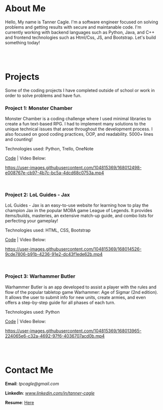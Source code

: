 # About Me

Hello, My name is Tanner Cagle. I'm a software engineer focused on solving problems and getting results with secure and maintanable code. I'm currently working with backend languages such as Python, Java, and C++ and frontend technologies such as Html/Css, JS, and Bootstrap. Let's build something today!

<br><br>

# Projects

Some of the coding projects I have completed outside of school or work in order to solve problems and have fun.

### Project 1: Monster Chamber

Monster Chamber is a coding challenge where I used minimal libraries to create a fun text-based RPG. I had to implement many solutions to the unique technical issues that arose throughout the development process. I also focused on good coding practices, OOP, and readability. 5000+ lines and counting!

Technologies used: Python, Trello, OneNote

[Code](https://github.com/tanner-cagle/monster-chamber.git) | Video Below:

https://user-images.githubusercontent.com/104815369/168012498-e008767e-cb97-4b7c-bc5a-4dcd68c0753a.mp4

<br>

### Project 2: LoL Guides - Jax

LoL Guides - Jax is an easy-to-use website for learning how to play the champion Jax in the popular MOBA game League of Legends. It provides items/builds, masteries, an extensive match-up guide, and combo lists for perfecting your gameplay!

Technologies used: HTML, CSS, Bootstrap

[Code](https://github.com/tanner-cagle/lol-guides-jax.git) | Video Below:

https://user-images.githubusercontent.com/104815369/168014526-9cde7806-b91b-4236-91e2-dc43f1ede62b.mp4

<br>

### Project 3: Warhammer Butler

Warhammer Butler is an app developed to assist a player with the rules and flow of the popular tabletop game Warhammer: Age of Sigmar (2nd edition). It allows the user to submit info for new units, create armies, and even offers a step-by-step guide for all phases of each turn.

Technologies used: Python

[Code](https://github.com/tanner-cagle/warhammer-butler.git) | Video Below:

https://user-images.githubusercontent.com/104815369/168013965-224065e6-c32a-4692-97f6-4036707acd0b.mp4

<br><br>

# Contact Me

**Email**: _tpcagle@gmail.com_

**LinkedIn**: _www.linkedin.com/in/tanner-cagle_

**Resume**: [Here](https://github.com/tanner-cagle/business-portfolio/blob/main/Tanner_Cagle_Resume.PDF)
